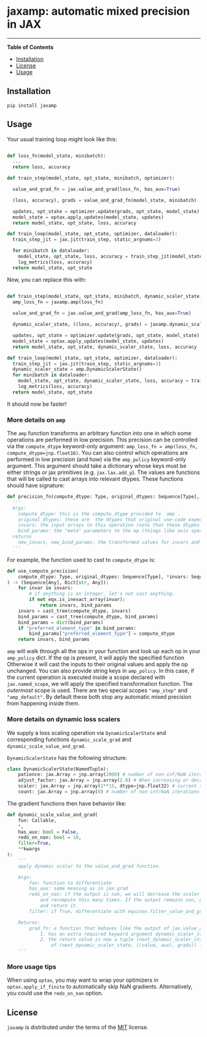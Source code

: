 # jaxamp: automatic mixed precision in JAX

-----

**Table of Contents**

- [Installation](#installation)
- [License](#license)
- [Usage](#usage)

## Installation

```console
pip install jaxamp
```

## Usage

Your usual training loop might look like this:
```python

def loss_fn(model_state, minibatch):
  ...
  return loss, accuracy

def train_step(model_state, opt_state, minibatch, optimizer):

  value_and_grad_fn = jax.value_and_grad(loss_fn, has_aux=True)

  (loss, accuracy), grads = value_and_grad_fn(model_state, minibatch)

  updates, opt_state = optimizer.update(grads, opt_state, model_state)
  model_state = optax.apply_updates(model_state, updates)
  return model_state, opt_state, loss, accuracy

def train_loop(model_state, opt_state, optimizer, dataloader):
  train_step_jit = jax.jit(train_step, static_argnums=3)

  for minibatch in dataloader:
    model_state, opt_state, loss, accuracy = train_step_jit(model_state, opt_state, minibatch, optimizer)
    log_metrics(loss, accuracy)
  return model_state, opt_state
```


Now, you can replace this with:
```python

def train_step(model_state, opt_state, minibatch, dynamic_scaler_state, optimizer):
  amp_loss_fn = jaxamp.amp(loss_fn)
  
  value_and_grad_fn = jax.value_and_grad(amp_loss_fn, has_aux=True)

  dynamic_scaler_state, ((loss, accuracy), grads) = jaxamp.dynamic_scale_value_and_grad_fn(model_state, minibatch, dynamic_scaler_state=dynamic_scaler_state)

  updates, opt_state = optimizer.update(grads, opt_state, model_state)
  model_state = optax.apply_updates(model_state, updates)
  return model_state, opt_state, dynamic_scaler_state, loss, accuracy

def train_loop(model_state, opt_state, optimizer, dataloader):
  train_step_jit = jax.jit(train_step, static_argnums=3)
  dynamic_scaler_state = amp.DynamicScalerState()
  for minibatch in dataloader:
    model_state, opt_state, dynamic_scaler_state, loss, accuracy = train_step_jit(model_state, opt_state, minibatch, optimizer)
    log_metrics(loss, accuracy)
  return model_state, opt_state
```

It should now be faster!

### More details on `amp`

The `amp` function transforms an arbitrary function into one in which some operations are performed in low precision. This precision can be controlled via the `compute_dtype` keyword-only argument:
`amp_loss_fn = amp(loss_fn, compute_dtype=jnp.float16)`. You can also control which operations are performed in low precision (and how) via the `amp_policy` keyword-only argument. This argument should
take a dictionary whose keys must be either strings or jax primitives (e.g. `jax.lax.add_p`). The values are functions that will be called to cast arrays into relevant dtypes. These functions should have signature:
```python
def precision_fn(compute_dtype: Type, original_dtypes: Sequence[Type], *invars: Sequence[Array], **bing_params: Dict[str, Any]) -> Sequence[Array], Dict[str, Any]:
  '''
  Args:
    compute_dtype: this is the compute_dtype provided to `amp`.
    original_dtypes: these are  the dtypes that original use-code expected the arguments to the op we are about to transform were going  to be.
    invars: the input arrays to this operation (note that these dtypes may not match original_dtypes because of previous casting we might have performed).
    bind_params: the "meta" parameters to the op (things like axis specifications).
  returns
    new_invars, new_bind_params: the transformed values for invars and bind_params.
  '''
```
For example, the function used to cast to `compute_dtype` is:
```python
def use_compute_precision(
    compute_dtype: Type, original_dtypes: Sequence[Type], *invars: Sequence[Any], **bind_params: Dict[str, Any]
) -> (Sequence[Any], Dict[str, Any]):
    for invar in invars:
        # if anything is an integer, let's not cast anything.
        if not eqx.is_inexact_array(invar):
            return invars, bind_params
    invars = cast_tree(compute_dtype, invars)
    bind_params = cast_tree(compute_dtype, bind_params)
    bind_params = dict(bind_params)
    if "preferred_element_type" in bind_params:
        bind_params["preferred_element_type"] = compute_dtype
    return invars, bind_params
```

`amp` will walk through all the ops in your function and look up each op in your `amp_policy` dict. If the op is present, it will apply the specified function
Otherwise it  will cast the inputs to their original values and apply the op unchanged. You can also provide string keys in `amp_policy`. In this case, if the current operation
is executed inside a scope declared with `jax.named_scope`, we will apply the  specified transformation function. The *outermost* scope is used. There are two special scopes `"amp_step"` and `"amp_default"`.
By default these both stop any automatic mixed precision from happening inside them.


### More details on dynamic loss scalers

We supply a loss scaling operation via `DynamicScalerState` and corresponding functions `dynamic_scale_grad` and `dynamic_scale_value_and_grad`.

`DynamicScalerState` has the following structure:
```python
class DynamicScalerState(NamedTuple):
    patience: jax.Array = jnp.array(2000) # number of non-inf/NaN iterations to wait before increasing the scaler
    adjust_factor: jax.Array = jnp.array(2.0) # When increasing or decreasing the scaler, multiply or divide by this factor.
    scaler: jax.Array = jnp.array(2**15, dtype=jnp.float32) # current scaler value
    count: jax.Array = jnp.array(0) # number of non-inf/NaN iterations since the scaler was last increased.
```

The gradient functions then have behavior like:
```python
def dynamic_scale_value_and_grad(
    fun: Callable,
    *,
    has_aux: bool = False,
    redo_on_nan: bool = 10,
    filter=True,
    **kwargs
):
    '''
    apply dynamic scalar to the value_and_grad function.

    Args:
        fun: function to differentiate
        has_aux: same meaning as in jax.grad
        redo_on_nan: if the output is nan, we will decrease the scaler
            and recompute this many times. If the output remains nan, give up
            and return it.
        filter: if True, differentiate with equinox.filter_value_and_grad, otherwise use jax.value_and_grad

    Returns:
        grad_fn: a function that behaves like the output of jax.value_and_grad except:
            1. has an extra required keyword argument dynamic_scaler_state
            2. the return value is now a tuple (next_dynamic_scaler_state, (value, grads))
                of (next_dynamic_scaler_state, ((value, aux), grads)) if has_aux=True
    '''
```

### More usage tips

When using `optax`, you may want to wrap your optimizers in `optax.apply_if_finite` to automatically skip NaN gradients. Alternatively, you could use the `redo_on_nan` option.

## License

`jaxamp` is distributed under the terms of the [MIT](https://spdx.org/licenses/MIT.html) license.
